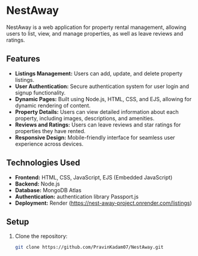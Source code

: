 # NestAway

NestAway is a web application for property rental management, allowing users to list, view, and manage properties, as well as leave reviews and ratings.

## Features

- **Listings Management:** Users can add, update, and delete property listings.
- **User Authentication:** Secure authentication system for user login and signup functionality.
- **Dynamic Pages:** Built using Node.js, HTML, CSS, and EJS, allowing for dynamic rendering of content.
- **Property Details:** Users can view detailed information about each property, including images, descriptions, and amenities.
- **Reviews and Ratings:** Users can leave reviews and star ratings for properties they have rented.
- **Responsive Design:** Mobile-friendly interface for seamless user experience across devices.

## Technologies Used

- **Frontend:** HTML, CSS, JavaScript, EJS (Embedded JavaScript)
- **Backend:** Node.js
- **Database:** MongoDB Atlas
- **Authentication:** authentication library Passport.js
- **Deployment:** Render (https://nest-away-project.onrender.com/listings)

## Setup

1. Clone the repository:

   ```bash
   git clone https://github.com/PravinKadam07/NestAway.git
